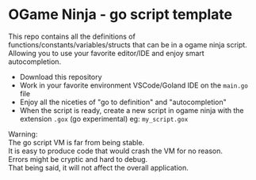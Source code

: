 # OGame Ninja - go script template

This repo contains all the definitions of functions/constants/variables/structs that can be in a ogame ninja script.  
Allowing you to use your favorite editor/IDE and enjoy smart autocompletion.

- Download this repository
- Work in your favorite environment VSCode/Goland IDE on the `main.go` file
- Enjoy all the niceties of "go to definition" and "autocompletion"
- When the script is ready, create a new script in ogame ninja with the extension `.gox` (go experimental) eg: `my_script.gox`

Warning:  
The go script VM is far from being stable.  
It is easy to produce code that would crash the VM for no reason.  
Errors might be cryptic and hard to debug.  
That being said, it will not affect the overall application.  
